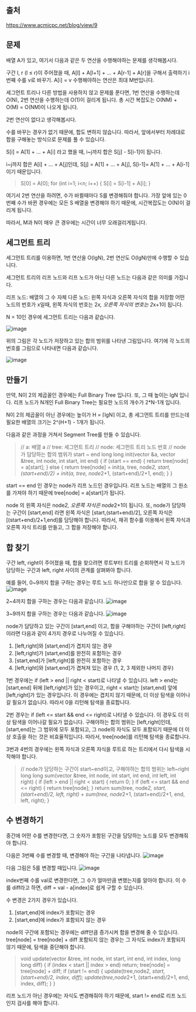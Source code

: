 ## 출처
https://www.acmicpc.net/blog/view/9

## 문제

배열 A가 있고, 여기서 다음과 같은 두 연산을 수행해야하는 문제를 생각해봅시다.

구간 l, r (l ≤ r)이 주어졌을 때, A[l] + A[l+1] + ... + A[r-1] + A[r]을 구해서 출력하기
i번째 수를 v로 바꾸기. A[i] = v
수행해야하는 연산은 최대 M번입니다.

세그먼트 트리나 다른 방법을 사용하지 않고 문제를 푼다면, 1번 연산을 수행하는데 O(N), 2번 연산을 수행하는데 O(1)이 걸리게 됩니다. 총 시간 복잡도는 O(NM) + O(M) = O(NM)이 나오게 됩니다.

2번 연산이 없다고 생각해봅시다.

수를 바꾸는 경우가 없기 때문에, 합도 변하지 않습니다. 따라서, 앞에서부터 차례대로 합을 구해놓는 방식으로 문제를 풀 수 있습니다.

S[i] = A[1] + ... + A[i] 라고 했을 때, i~j까지 합은 S[j] - S[i-1]이 됩니다.

i~j까지 합은 A[i] + ... + A[j]인데, S[j] = A[1] + ... + A[j], S[i-1]= A[1] + ... + A[i-1] 이기 때문입니다.

>S[0] = A[0];
>for (int i=1; i<n; i++) {
>    S[i] = S[i-1] + A[i];
>}

여기서 2번 연산을 하려면, 수가 바뀔때마다 S를 변경해줘야 합니다. 가장 앞에 있는 0번째 수가 바뀐 경우에는 모든 S 배열을 변경해야 하기 때문에, 시간복잡도는 O(N)이 걸리게 됩니다.

따라서, M과 N이 매우 큰 경우에는 시간이 너무 오래걸리게됩니다.

## 세그먼트 트리
세그먼트 트리를 이용하면, 1번 연산을 O(lgN), 2번 연산도 O(lgN)만에 수행할 수 있습니다.

세그먼트 트리의 리프 노드와 리프 노드가 아닌 다른 노드는 다음과 같은 의미를 가집니다.

리프 노드: 배열의 그 수 자체
다른 노드: 왼쪽 자식과 오른쪽 자식의 합을 저장함
어떤 노드의 번호가 x일때, 왼쪽 자식의 번호는 2*x, 오른쪽 자식의 번호는 2*x+1이 됩니다.

N = 10인 경우에 세그먼트 트리는 다음과 같습니다.

![image](https://user-images.githubusercontent.com/19903689/33825382-c839db06-dea4-11e7-90cd-7a199c7a06b1.png)


위의 그림은 각 노드가 저장하고 있는 합의 범위를 나타낸 그림입니다. 여기에 각 노드의 번호를 그림으로 나타내면 다음과 같습니다.

![image](https://user-images.githubusercontent.com/19903689/33825389-cf73c45e-dea4-11e7-96ca-12eb0d5074c1.png)


## 만들기

만약, N이 2의 제곱꼴인 경우에는 Full Binary Tree 입니다. 또, 그 때 높이는 lgN 입니다. 리프 노드가 N개인 Full Binary Tree는 필요한 노드의 개수가 2*N-1개 입니다.

N이 2의 제곱꼴이 아닌 경우에는 높이가 H = ⌈lgN⌉ 이고, 총 세그먼트 트리를 만드는데 필요한 배열의 크기는 2^(H+1) - 1개가 됩니다.

다음과 같은 과정을 거쳐서 Segment Tree를 만들 수 있습니다.

>// a: 배열 a
>// tree: 세그먼트 트리
>// node: 세그먼트 트리 노드 번호
>// node가 담당하는 합의 범위가 start ~ end
>long long init(vector<long long> &a, vector<long long> &tree, int node, int start, int end) {
>    if (start == end) {
>        return tree[node] = a[start];
>    } else {
>        return tree[node] = init(a, tree, node*2, start, (start+end)/2) + init(a, tree, node*2+1, (start+end)/2+1, end);
>    }
>}

start == end 인 경우는 node가 리프 노드인 경우입니다. 리프 노드는 배열의 그 원소를 가져야 하기 때문에 tree[node] = a[start]가 됩니다.

node 의 왼쪽 자식은 node*2, 오른쪽 자식은 node*2+1이 됩니다. 또, node가 담당하는 구간이 [start,end] 라면 왼쪽 자식은 [start,(start+end)/2], 오른쪽 자식은 [(start+end)/2+1,end]를 담당해야 합니다. 따라서, 재귀 함수를 이용해서 왼쪽 자식과 오른쪽 자식 트리를 만들고, 그 합을 저장해야 합니다.

## 합 찾기
구간 left, right이 주어졌을 때, 합을 찾으려면 루트부터 트리를 순회하면서 각 노드가 담당하는 구간과 left, right 사이의 관계를 살펴봐야 합니다.

예를 들어, 0~9까지 합을 구하는 경우는 루트 노드 하나만으로 합을 알 수 있습니다.
![image](https://user-images.githubusercontent.com/19903689/33825429-f0185486-dea4-11e7-9df7-0a3355f0d838.png)

2~4까지 합을 구하는 경우는 다음과 같습니다.
![image](https://user-images.githubusercontent.com/19903689/33825438-f639f20c-dea4-11e7-9f2b-b618f1509325.png)

3~9까지 합을 구하는 경우는 다음과 같습니다.
![image](https://user-images.githubusercontent.com/19903689/33825449-02a7b4fc-dea5-11e7-86a6-ad3f53947172.png)



node가 담당하고 있는 구간이 [start,end] 이고, 합을 구해야하는 구간이 [left,right] 이라면 다음과 같이 4가지 경우로 나누어질 수 있습니다.

1. [left,right]와 [start,end]가 겹치지 않는 경우
2. [left,right]가 [start,end]를 완전히 포함하는 경우
3. [start,end]가 [left,right]를 완전히 포함하는 경우
4. [left,right]와 [start,end]가 겹쳐져 있는 경우 (1, 2, 3 제외한 나머지 경우)

1번 경우에는 if (left > end || right < start)로 나타낼 수 있습니다. left > end는 [start,end] 뒤에 [left,right]가 있는 경우이고, right < start는 [start,end] 앞에 [left,right]가 있는 경우입니다. 이 경우에는 겹치지 않기 때문에, 더 이상 탐색을 이어나갈 필요가 없습니다. 따라서 0을 리턴해 탐색을 종료합니다.

2번 경우는 if (left <= start && end <= right)로 나타낼 수 있습니다. 이 경우도 더 이상 탐색을 이어나갈 필요가 없습니다. 구해야하는 합의 범위는 [left,right]인데, [start,end]는 그 범위에 모두 포함되고, 그 node의 자식도 모두 포함되기 때문에 더 이상 호출을 하는 것은 비효율적입니다. 따라서, tree[node]를 리턴해 탐색을 종료합니다.

3번과 4번의 경우에는 왼쪽 자식과 오른쪽 자식을 루트로 하는 트리에서 다시 탐색을 시작해야 합니다.

>// node가 담당하는 구간이 start~end이고, 구해야하는 합의 범위는 left~right
>long long sum(vector<long long> &tree, int node, int start, int end, int left, int right) {
>    if (left > end || right < start) {
>        return 0;
>    }
>    if (left <= start && end <= right) {
>        return tree[node];
>    }
>    return sum(tree, node*2, start, (start+end)/2, left, right) + sum(tree, node*2+1, (start+end)/2+1, end, left, right);
>}

## 수 변경하기

중간에 어떤 수를 변경한다면, 그 숫자가 포함된 구간을 담당하는 노드를 모두 변경해줘야 합니다.

다음은 3번째 수를 변경할 때, 변경해야 하는 구간을 나타냅니다.
![image](https://user-images.githubusercontent.com/19903689/33825485-1d1f879c-dea5-11e7-9400-c0e7d1b5b0d3.png)

다음 그림은 5를 변경할 때입니다.
![image](https://user-images.githubusercontent.com/19903689/33825490-1feaa1dc-dea5-11e7-8bad-eb3a2d398d72.png)

index번째 수를 val로 변경한다면, 그 수가 얼마만큼 변했는지를 알아야 합니다. 이 수를 diff라고 하면, diff = val - a[index]로 쉽게 구할 수 있습니다.

수 변경은 2가지 경우가 있습니다.

1. [start,end]에 index가 포함되는 경우
2. [start,end]에 index가 포함되지 않는 경우

node의 구간에 포함되는 경우에는 diff만큼 증가시켜 합을 변경해 줄 수 있습니다. tree[node] = tree[node] + diff 포함되지 않는 경우는 그 자식도 index가 포함되지 않기 때문에, 탐색을 중단해야 합니다.

>void update(vector<long long> &tree, int node, int start, int end, int index, long long diff) {
>    if (index < start || index > end) return;
>    tree[node] = tree[node] + diff;
>    if (start != end) {
>        update(tree,node*2, start, (start+end)/2, index, diff);
>        update(tree,node*2+1, (start+end)/2+1, end, index, diff);
>    }
>}

리프 노드가 아닌 경우에는 자식도 변경해줘야 하기 때문에, start != end로 리프 노드인지 검사를 해야 합니다.
